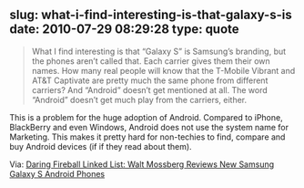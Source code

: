 slug: what-i-find-interesting-is-that-galaxy-s-is
date: 2010-07-29 08:29:28
type: quote
---

> What I find interesting is that “Galaxy S” is Samsung’s branding, but the phones aren’t called that. Each carrier gives them their own names. How many real people will know that the T-Mobile Vibrant and AT&T Captivate are pretty much the same phone from different carriers? And “Android” doesn’t get mentioned at all. The word “Android” doesn’t get much play from the carriers, either.

This is a problem for the huge adoption of Android. Compared to iPhone, BlackBerry and even Windows, Android does not use the system name for Marketing. This makes it pretty hard for non-techies to find, compare and buy Android devices (if if they read about them).

 Via: [Daring Fireball Linked List: Walt Mossberg Reviews New Samsung Galaxy S Android Phones](http://daringfireball.net/linked/2010/07/28/mossberg-galaxy-s)
